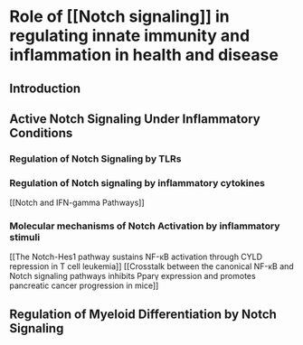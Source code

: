 # Role of [[Notch signaling]] in regulating innate immunity and inflammation in health and disease

## Introduction
## Active Notch Signaling Under Inflammatory Conditions
### Regulation of Notch Signaling by TLRs
### Regulation of Notch signaling by inflammatory cytokines
[[Notch and IFN-gamma Pathways]]
### Molecular mechanisms of Notch Activation by inflammatory stimuli
[[The Notch-Hes1 pathway sustains NF-κB activation through CYLD repression in T cell leukemia]]
[[Crosstalk between the canonical NF-κB and Notch signaling pathways inhibits Pparγ expression and promotes pancreatic cancer progression in mice]]
## Regulation of Myeloid Differentiation by Notch Signaling
